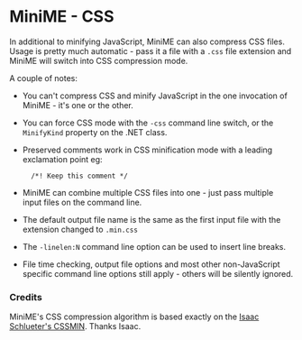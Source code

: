# MiniME - CSS

In additional to minifying JavaScript, MiniME can also compress CSS files.  Usage is pretty much automatic - pass it a file with a `.css` file extension and MiniME will switch into CSS compression mode.

A couple of notes:

* You can't compress CSS and minify JavaScript in the one invocation of MiniME - it's one or the other.

* You can force CSS mode with the `-css` command line switch, or the `MinifyKind` property on the .NET class. 

* Preserved comments work in CSS  minification mode with a leading exclamation point eg:  

        /*! Keep this comment */
        
* MiniME can combine multiple CSS files into one - just pass multiple input files on the command line.

* The default output file name is the same as the first input file with the extension changed to `.min.css`

* The `-linelen:N` command line option can be used to insert line breaks.

* File time checking, output file options and most other non-JavaScript specific command line options still apply - others will be silently ignored.

### Credits

MiniME's CSS compression algorithm is based exactly on the [Isaac Schlueter's CSSMIN](http://github.com/isaacs/cssmin). Thanks Isaac.


